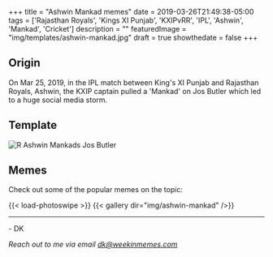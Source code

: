 +++
title = "Ashwin Mankad memes"
date = 2019-03-26T21:49:38-05:00
tags = ['Rajasthan Royals', 'Kings XI Punjab', 'KXIPvRR', 'IPL', 'Ashwin', 'Mankad', 'Cricket']
description = ""
featuredImage = "img/templates/ashwin-mankad.jpg"
draft = true
showthedate = false
+++

## Origin

On Mar 25, 2019, in the IPL match between King's XI Punjab and Rajasthan Royals, Ashwin, the KXIP captain pulled a 'Mankad' on Jos Butler which led to a huge social media storm.
<!--more-->


## Template

![R Ashwin Mankads Jos Butler](img/templates/ashwin-mankad.jpg)

## Memes

Check out some of the popular memes on the topic:

{{< load-photoswipe >}}
{{< gallery dir="img/ashwin-mankad" />}}

---
\- DK

*Reach out to me via email dk@weekinmemes.com*